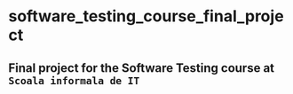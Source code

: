 # software_testing_course_final_project

## Final project for the Software Testing course at `Scoala informala de IT`
